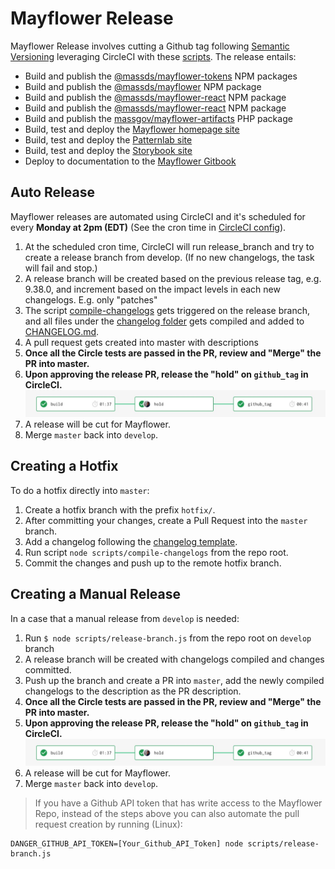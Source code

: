# Mayflower Release

Mayflower Release involves cutting a Github tag following [Semantic Versioning](./versioning.md) leveraging CircleCI with these [scripts](/scripts). The release entails:

- Build and publish the [@massds/mayflower-tokens](https://www.npmjs.com/package/@massds/mayflower-tokens) NPM packages
- Build and publish the [@massds/mayflower](https://www.npmjs.com/package/@massds/mayflower) NPM package
- Build and publish the [@massds/mayflower-react](https://www.npmjs.com/package/@massds/mayflower-react) NPM package
- Build and publish the [@massds/mayflower-react](https://www.npmjs.com/package/@massds/mayflower-react) NPM package
- Build and publish the [massgov/mayflower-artifacts](https://packagist.org/packages/massgov/mayflower-artifacts) PHP package
- Build, test and deploy the [Mayflower homepage site](https://mayflower.digital.mass.gov/)
- Build, test and deploy the [Patternlab site](https://mayflower.digital.mass.gov/patternlab)
- Build, test and deploy the [Storybook site](https://mayflower.digital.mass.gov/react)
- Deploy to documentation to the [Mayflower Gitbook](https://mayflower.digital.mass.gov/docs)


## Auto Release
Mayflower releases are automated using CircleCI and it's scheduled for every **Monday at 2pm (EDT)** (See the cron time in [CircleCI config](/.circleci/config.yml)).

1. At the scheduled cron time, CircleCI will run release_branch and try to create a release branch from develop. (If no new changelogs, the task will fail and stop.)
1. A release branch will be created based on the previous release tag, e.g. 9.38.0, and increment based on the impact levels in each new changelogs. E.g. only "patches"
1. The script [compile-changelogs](/scripts/compile-changelogs.js) gets triggered on the release branch, and all files under the [changelog folder](../../changelogs) gets compiled and added to [CHANGELOG.md](../../CHANGELOG.md).
1. A pull request gets created into master with descriptions
1. **Once all the Circle tests are passed in the PR, review and "Merge" the PR into master.**
1. **Upon approving the release PR, release the "hold" on `github_tag` in CircleCI.**
![approve tag release hold](../.gitbook/assets/release-auto.png)
1. A release will be cut for Mayflower.
1. Merge `master` back into `develop`.

## Creating a Hotfix
To do a hotfix directly into `master`:
1. Create a hotfix branch with the prefix `hotfix/`.
2. After committing your changes, create a Pull Request into the `master` branch.
3. Add a changelog following the [changelog template](/changelogs/template.yml).
4. Run script `node scripts/compile-changelogs` from the repo root.
5. Commit the changes and push up to the remote hotfix branch.

## Creating a Manual Release

In a case that a manual release from `develop` is needed:
1. Run `$ node scripts/release-branch.js` from the repo root on `develop` branch
1. A release branch will be created with changelogs compiled and changes committed.
1. Push up the branch and create a PR into `master`, add the newly compiled changelogs to the description as the PR description.
1. **Once all the Circle tests are passed in the PR, review and "Merge" the PR into master.**
1. **Upon approving the release PR, release the "hold" on `github_tag` in CircleCI.**
![approve tag release hold](../.gitbook/assets/release-auto.png)
1. A release will be cut for Mayflower.
1. Merge `master` back into `develop`.

>If you have a Github API token that has write access to the Mayflower Repo, instead of the steps above you can also automate the pull request creation by running (Linux):
```
DANGER_GITHUB_API_TOKEN=[Your_Github_API_Token] node scripts/release-branch.js
```
